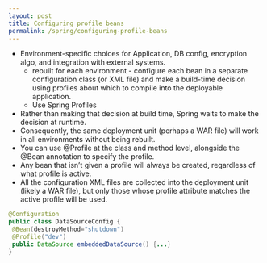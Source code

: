 ```yaml
---
layout: post
title: Configuring profile beans
permalink: /spring/configuring-profile-beans
---
```


- Environment-specific choices for Application, DB config, encryption algo, and integration with external systems.
  - rebuilt for each environment - configure each bean in a separate configuration class (or XML file) and make a build-time decision using profiles about which to compile into the deployable application.
  - Use Spring Profiles
- Rather than making that decision at build time, Spring waits to make the decision at runtime. 
- Consequently, the same deployment unit (perhaps a WAR file) will work in all environments without being rebuilt.
- You can use @Profile at the class and method level, alongside the @Bean annotation to specify the profile. 
- Any bean that isn’t given a profile will always be created, regardless of what profile is active.
- All the configuration XML files are collected into the deployment unit (likely a WAR file), but only those whose profile attribute matches the active profile will be used.


```java
@Configuration
public class DataSourceConfig {
 @Bean(destroyMethod="shutdown")
 @Profile("dev")
 public DataSource embeddedDataSource() {...}
}
```
